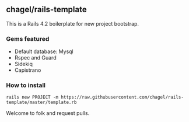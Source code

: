 ## chagel/rails-template 

This is a Rails 4.2 boilerplate for new project bootstrap.

### Gems featured

- Default database: Mysql
- Rspec and Guard 
- Sidekiq 
- Capistrano 

### How to install

`rails new PROJECT -m https://raw.githubusercontent.com/chagel/rails-template/master/template.rb`

Welcome to folk and request pulls.
